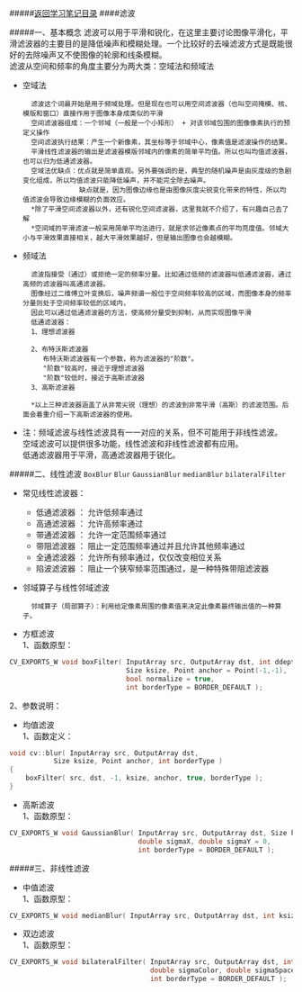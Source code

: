 #####[返回学习笔记目录](./leaning_catalog.md/#目录)
####滤波

#####一、基本概念
滤波可以用于平滑和锐化，在这里主要讨论图像平滑化，平滑滤波器的主要目的是降低噪声和模糊处理。一个比较好的去噪滤波方式是既能很好的去除噪声又不使图像的轮廓和线条模糊。<br>
滤波从空间和频率的角度主要分为两大类：空域法和频域法<br>
* 空域法

		滤波这个词最开始是用于频域处理。但是现在也可以用空间滤波器（也叫空间掩模、核、模版和窗口）直接作用于图像本身成类似的平滑
		空间滤波器组成：一个邻域（一般是一个小矩形） + 对该邻域包围的图像像素执行的预定义操作
		空间滤波执行结果：产生一个新像素，其坐标等于邻域中心，像素值是滤波操作的结果。
		平滑线性滤波器的输出是滤波器模版邻域内的像素的简单平均值。所以也叫均值滤波器，也可以归为低通滤波器。
		空域法优缺点：优点就是简单直观。另外要强调的是，典型的随机噪声是由灰度级的急剧变化组成，所以均值滤波只能降低噪声，并不能完全除去噪声。
					缺点就是，因为图像边缘也是由图像灰度尖锐变化带来的特性，所以均值滤波会导致边缘模糊的负面效应。
		*除了平滑空间滤波器以外，还有锐化空间滤波器，这里我就不介绍了，有兴趣自己去了解
		*空间域的平滑滤波一般采用简单平均法进行，就是求邻近像素点的平均亮度值。邻域大小与平滑效果直接相关，越大平滑效果越好，但是输出图像也会越模糊。

* 频域法

		滤波指接受（通过）或拒绝一定的频率分量。比如通过低频的滤波器叫低通滤波器，通过高频的滤波器叫高通滤波器。
		图像经过二维傅立叶变换后，噪声频谱一般位于空间频率较高的区域，而图像本身的频率分量则处于空间频率较低的区域内，
		因此可以通过低通滤波器的方法，使高频分量受到抑制，从而实现图像平滑
		低通滤波器：
		1、理想滤波器
		
		2、布特沃斯滤波器
		   布特沃斯滤波器有一个参数，称为滤波器的"阶数"。
		   "阶数"较高时，接近于理想滤波器
		   "阶数"较低时，接近于高斯滤波器
		3、高斯滤波器
		
		*以上三种滤波器涵盖了从非常尖锐（理想）的滤波到非常平滑（高斯）的滤波范围。后面会着重介绍一下高斯滤波器的使用。

* 注：频域滤波与线性滤波具有一一对应的关系，但不可能用于非线性滤波。<br>
      空域滤波可以提供很多功能，线性滤波和非线性滤波都有应用。<br>
      低通滤波器用于平滑，高通滤波器用于锐化。

#####二、线性滤波
`BoxBlur` `Blur` `GaussianBlur` `medianBlur` `bilateralFilter`
* 常见线性滤波器： 
	* 低通滤波器 ： 允许低频率通过
	* 高通滤波器 ： 允许高频率通过
	* 带通滤波器 ： 允许一定范围频率通过
	* 带阻滤波器 ： 阻止一定范围频率通过并且允许其他频率通过
	* 全通滤波器 ： 允许所有频率通过，仅仅改变相位关系
	* 陷波滤波器 ： 阻止一个狭窄频率范围通过，是一种特殊带阻滤波器

* 邻域算子与线性邻域滤波

		邻域算子（局部算子）：利用给定像素周围的像素值来决定此像素最终输出值的一种算子。

* 方框滤波<br>
1、函数原型：
```cpp
CV_EXPORTS_W void boxFilter( InputArray src, OutputArray dst, int ddepth,
                             Size ksize, Point anchor = Point(-1,-1),
                             bool normalize = true,
                             int borderType = BORDER_DEFAULT );
```
2、参数说明：

* 均值滤波<br>
1、函数定义：
```cpp
void cv::blur( InputArray src, OutputArray dst,
           Size ksize, Point anchor, int borderType )
{
    boxFilter( src, dst, -1, ksize, anchor, true, borderType );
}
```
* 高斯滤波<br>
1、函数原型：
```cpp
CV_EXPORTS_W void GaussianBlur( InputArray src, OutputArray dst, Size ksize,
                                double sigmaX, double sigmaY = 0,
                                int borderType = BORDER_DEFAULT );
```

#####三、非线性滤波
* 中值滤波<br>
1、函数原型：
```cpp
CV_EXPORTS_W void medianBlur( InputArray src, OutputArray dst, int ksize );
```
* 双边滤波<br>
1、函数原型：
```cpp
CV_EXPORTS_W void bilateralFilter( InputArray src, OutputArray dst, int d,
                                   double sigmaColor, double sigmaSpace,
                                   int borderType = BORDER_DEFAULT );
```
